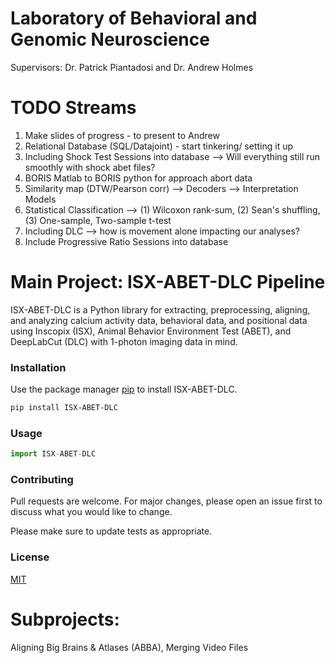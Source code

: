 # Laboratory of Behavioral and Genomic Neuroscience
Supervisors: Dr. Patrick Piantadosi and Dr. Andrew Holmes

# TODO Streams
1) Make slides of progress - to present to Andrew
2) Relational Database (SQL/Datajoint) - start tinkering/ setting it up
3) Including Shock Test Sessions into database --> Will everything still run smoothly with shock abet files?
4) BORIS Matlab to BORIS python for approach abort data
5) Similarity map (DTW/Pearson corr) --> Decoders --> Interpretation Models
6) Statistical Classification --> (1) Wilcoxon rank-sum, (2) Sean's shuffling, (3) One-sample, Two-sample t-test
7) Including DLC --> how is movement alone impacting our analyses?
8) Include Progressive Ratio Sessions into database

# Main Project: ISX-ABET-DLC Pipeline

ISX-ABET-DLC is a Python library for extracting, preprocessing, aligning, and analyzing calcium activity data, behavioral data, and positional data using Inscopix (ISX), Animal Behavior Environment Test (ABET), and DeepLabCut (DLC) with 1-photon imaging data in mind.

### Installation

Use the package manager [pip](https://pip.pypa.io/en/stable/) to install ISX-ABET-DLC.

```bash
pip install ISX-ABET-DLC
```

### Usage

```python
import ISX-ABET-DLC
```

### Contributing
Pull requests are welcome. For major changes, please open an issue first to discuss what you would like to change.

Please make sure to update tests as appropriate.

### License
[MIT](https://choosealicense.com/licenses/mit/)

# Subprojects: 
Aligning Big Brains & Atlases (ABBA), 
Merging Video Files

